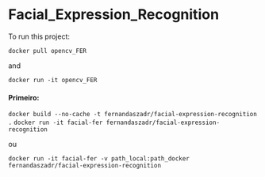 # Facial_Expression_Recognition

To run this project:

`docker pull opencv_FER`

and

`docker run -it opencv_FER`

#### Primeiro:

`docker build --no-cache -t fernandaszadr/facial-expression-recognition .`
`docker run -it facial-fer fernandaszadr/facial-expression-recognition`

ou

`docker run -it facial-fer -v path_local:path_docker fernandaszadr/facial-expression-recognition`
